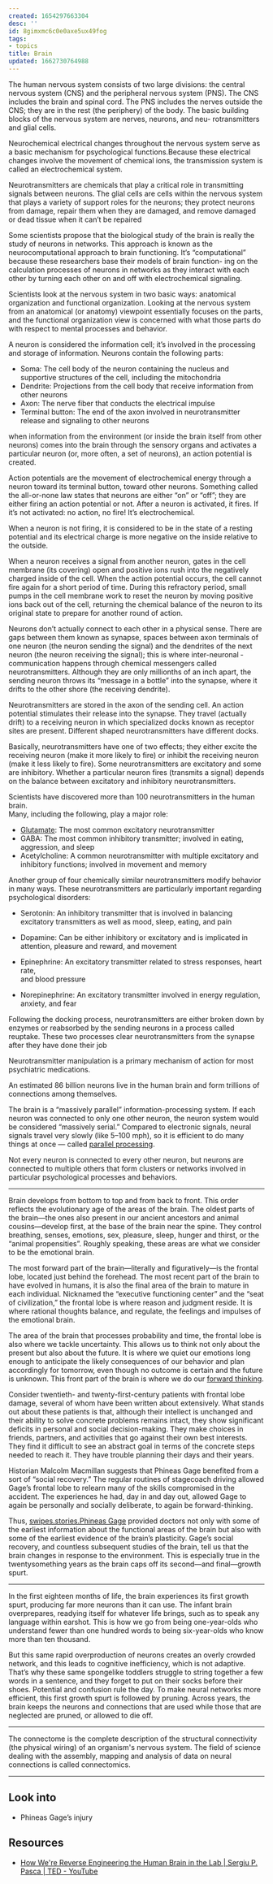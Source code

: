 ```yaml
---
created: 1654297663304
desc: ''
id: 8gimxmc6c0e0axe5ux49fog
tags:
- topics
title: Brain
updated: 1662730764988
---
```

   
The human nervous system consists of two large divisions: the central nervous system (CNS) and the peripheral nervous system (PNS). The CNS includes the brain and spinal cord. The PNS includes the nerves outside the CNS; they are in the rest (the periphery) of the body. The basic building blocks of the nervous system are nerves, neurons, and neu- rotransmitters and glial cells.   
   
Neurochemical electrical changes throughout the nervous system serve as a basic mechanism for psychological functions.Because these electrical changes involve the movement of chemical ions, the transmission system is called an electrochemical system.   
   
Neurotransmitters are chemicals that play a critical role in transmitting signals between neurons. The glial cells are cells within the nervous system that plays a variety of support roles for the neurons; they protect neurons from damage, repair them when they are damaged, and remove damaged or dead tissue when it can’t be repaired   
   
Some scientists propose that the biological study of the brain is really the study of neurons in networks. This approach is known as the neurocomputational approach to brain functioning. It’s “computational” because these researchers base their models of brain function- ing on the calculation processes of neurons in networks as they interact with each other by turning each other on and off with electrochemical signaling.   
   
Scientists look at the nervous system in two basic ways: anatomical organization and functional organization. Looking at the nervous system from an anatomical (or anatomy) viewpoint essentially focuses on the parts, and the functional organization view is concerned with what those parts do with respect to mental processes and behavior.   
   
A neuron is considered the information cell; it’s involved in the processing and storage of information. Neurons contain the following parts:   
   
   
- Soma: The cell body of the neuron containing the nucleus and supportive structures of the cell, including the mitochondria   
- Dendrite: Projections from the cell body that receive information from other neurons   
- Axon: The nerve fiber that conducts the electrical impulse   
- Terminal button: The end of the axon involved in neurotransmitter release and signaling to other neurons   
   
when information from the environment (or inside the brain itself from other neurons) comes into the brain through the sensory organs and activates a particular neuron (or, more often, a set of neurons), an action potential is created.   
   
Action potentials are the movement of electrochemical energy through a neuron toward its terminal button, toward other neurons. Something called the all-or-none law states that neurons are either “on” or “off”; they are either firing an action potential or not. After a neuron is activated, it fires. If it’s not activated: no action, no fire! It’s electrochemical.   
   
When a neuron is not firing, it is considered to be in the state of a resting potential and its electrical charge is more negative on the inside relative to the outside.   
   
When a neuron receives a signal from another neuron, gates in the cell membrane (its covering) open and positive ions rush into the negatively charged inside of the cell. When the action potential occurs, the cell cannot fire again for a short period of time. During this refractory period, small pumps in the cell membrane work to reset the neuron by moving positive ions back out of the cell, returning the chemical balance of the neuron to its original state to prepare for another round of action.   
   
Neurons don’t actually connect to each other in a physical sense. There are gaps between them known as synapse, spaces between axon terminals of one neuron (the neuron sending the signal) and the dendrites of the next neuron (the neuron receiving the signal); this is where inter-neuronal ­communication happens through chemical messengers called neurotransmitters. Although they are only millionths of an inch apart, the sending neuron throws its “message in a bottle” into the synapse, where it drifts to the other shore (the receiving dendrite).   
   
Neurotransmitters are stored in the axon of the sending cell. An action potential stimulates their release into the synapse. They travel (actually drift) to a receiving neuron in which specialized docks known as receptor sites are present. Different shaped neurotransmitters have different docks.   
   
Basically, neurotransmitters have one of two effects; they either excite the receiving neuron (make it more likely to fire) or inhibit the receiving neuron (make it less likely to fire). Some neurotransmitters are excitatory and some are inhibitory. Whether a particular neuron fires (transmits a signal) depends on the balance between excitatory and inhibitory neurotransmitters.   
   
Scientists have discovered more than 100 neurotransmitters in the human brain.   
Many, including the following, play a major role:   
   
   
- [Glutamate](../archive/glutamate.md): The most common excitatory neurotransmitter   
- GABA: The most common inhibitory transmitter; involved in eating, aggression, and sleep   
- Acetylcholine: A common neurotransmitter with multiple excitatory and inhibitory functions; involved in movement and memory   
   
Another group of four chemically similar neurotransmitters modify behavior in many ways. These neurotransmitters are particularly important regarding psychological disorders:   
   
   
- Serotonin: An inhibitory transmitter that is involved in balancing excitatory transmitters as well as mood, sleep, eating, and pain   
- Dopamine: Can be either inhibitory or excitatory and is implicated in attention, pleasure and reward, and movement   
- Epinephrine: An excitatory transmitter related to stress responses, heart rate,   
  and blood pressure   
   
- Norepinephrine: An excitatory transmitter involved in energy regulation, anxiety, and fear   
   
Following the docking process, neurotransmitters are either broken down by enzymes or reabsorbed by the sending neurons in a process called reuptake. These two processes clear neurotransmitters from the synapse after they have done their job   
   
Neurotransmitter manipulation is a primary mechanism of action for most psychiatric medications.   
   
An estimated 86 billion neurons live in the human brain and form trillions of connections among themselves.   
   
The brain is a “massively parallel” information-processing system. If each neuron was connected to only one other neuron, the neuron system would be considered “massively serial.” Compared to electronic signals, neural signals travel very slowly (like 5–100 mph), so it is efficient to do many things at once — called [parallel processing](/not_created.md).   
   
Not every neuron is connected to every other neuron, but neurons are connected to multiple others that form clusters or networks involved in particular psychological processes and behaviors.   
   
   
---   
   
Brain develops from bottom to top and from back to front. This order reflects the evolutionary age of the areas of the brain. The oldest parts of the brain—the ones also present in our ancient ancestors and animal cousins—develop first, at the base of the brain near the spine. They control breathing, senses, emotions, sex, pleasure, sleep, hunger and thirst, or the “animal propensities”. Roughly speaking, these areas are what we consider to be the emotional brain.   
   
The most forward part of the brain—literally and figuratively—is the frontal lobe, located just behind the forehead. The most recent part of the brain to have evolved in humans, it is also the final area of the brain to mature in each individual. Nicknamed the “executive functioning center” and the “seat of civilization,” the frontal lobe is where reason and judgment reside. It is where rational thoughts balance, and regulate, the feelings and impulses of the emotional brain.   
   
The area of the brain that processes probability and time, the frontal lobe is also where we tackle uncertainty. This allows us to think not only about the present but also about the future. It is where we quiet our emotions long enough to anticipate the likely consequences of our behavior and plan accordingly for tomorrow, even though no outcome is certain and the future is unknown. This front part of the brain is where we do our [forward thinking](../archive/Forward%20Thinking.md).   
   
Consider twentieth- and twenty-first-century patients with frontal lobe damage, several of whom have been written about extensively. What stands out about these patients is that, although their intellect is unchanged and their ability to solve concrete problems remains intact, they show significant deficits in personal and social decision-making. They make choices in friends, partners, and activities that go against their own best interests. They find it difficult to see an abstract goal in terms of the concrete steps needed to reach it. They have trouble planning their days and their years.   
   
Historian Malcolm Macmillan suggests that Phineas Gage benefited from a sort of “social recovery.” The regular routines of stagecoach driving allowed Gage’s frontal lobe to relearn many of the skills compromised in the accident. The experiences he had, day in and day out, allowed Gage to again be personally and socially deliberate, to again be forward-thinking.   
   
Thus, [swipes.stories.Phineas Gage](/not_created.md) provided doctors not only with some of the earliest information about the functional areas of the brain but also with some of the earliest evidence of the brain’s plasticity. Gage’s social recovery, and countless subsequent studies of the brain, tell us that the brain changes in response to the environment. This is especially true in the twentysomething years as the brain caps off its second—and final—growth spurt.   
   
   
---   
   
In the first eighteen months of life, the brain experiences its first growth spurt, producing far more neurons than it can use. The infant brain overprepares, readying itself for whatever life brings, such as to speak any language within earshot. This is how we go from being one-year-olds who understand fewer than one hundred words to being six-year-olds who know more than ten thousand.   
   
But this same rapid overproduction of neurons creates an overly crowded network, and this leads to cognitive inefficiency, which is not adaptive. That’s why these same spongelike toddlers struggle to string together a few words in a sentence, and they forget to put on their socks before their shoes. Potential and confusion rule the day. To make neural networks more efficient, this first growth spurt is followed by pruning. Across years, the brain keeps the neurons and connections that are used while those that are neglected are pruned, or allowed to die off.   
   
   
---   
   
The connectome is the complete description of the structural connectivity (the physical wiring) of an organism's nervous system. The field of science dealing with the assembly, mapping and analysis of data on neural connections is called connectomics.   
   
   
---   
   
## Look into   
   
   
- Phineas Gage’s injury   
   
## Resources   
   
   
- [How We're Reverse Engineering the Human Brain in the Lab | Sergiu P. Pasca | TED - YouTube](https://www.youtube.com/watch?v=ABmRCdnVq3E)